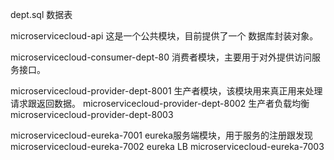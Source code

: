 
dept.sql 数据表

microservicecloud-api 这是一个公共模块，目前提供了一个 数据库封装对象。

microservicecloud-consumer-dept-80 消费者模块，主要用于对外提供访问服务接口。

microservicecloud-provider-dept-8001 生产者模块，该模块用来真正用来处理请求跟返回数据。
microservicecloud-provider-dept-8002 生产者负载均衡
microservicecloud-provider-dept-8003


microservicecloud-eureka-7001  eureka服务端模块，用于服务的注册跟发现
microservicecloud-eureka-7002  eureka LB
microservicecloud-eureka-7003

